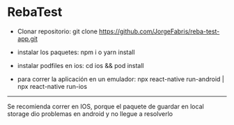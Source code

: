 
# RebaTest


* Clonar repositorio: git clone https://github.com/JorgeFabris/reba-test-app.git


* instalar los paquetes: npm i o yarn install


* instalar podfiles en ios: cd ios && pod install

* para correr la aplicación en un emulador: npx react-native run-android | npx react-native run-ios

---


Se recomienda correr en IOS, porque el paquete de guardar en local storage dio problemas en android y no llegue a resolverlo